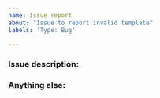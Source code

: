 ```yaml
---
name: Issue report
about: "Issue to report invalid template"
labels: 'Type: Bug'

---
```


<!-- 
1. Please search to see if an issue already exists for the bug you encountered.
2. For support requests, FAQs or "How to" questions, please use the GitHub Discussions section instead - https://github.com/projectdiscovery/nuclei-templates/discussions or
3. Join our discord server at https://discord.gg/projectdiscovery and post the question on the #nuclei-templates channel.
-->

<!-- ISSUES MISSING IMPORTANT INFORMATION MAY BE CLOSED WITHOUT INVESTIGATION. -->

### Issue description:
<!-- A concise description of what you're experiencing. -->


### Anything else:
<!-- Links? References? Screnshots? Anything that will give us more context about the issue that you are encountering! -->